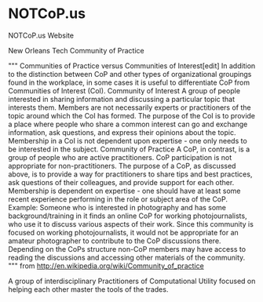 # NOTCoP.us
NOTCoP.us Website

New Orleans Tech Community of Practice

"""
Communities of Practice versus Communities of Interest[edit]
In addition to the distinction between CoP and other types of organizational groupings found in the workplace, in some cases it is useful to differentiate CoP from Communities of Interest (CoI).
Community of Interest
A group of people interested in sharing information and discussing a particular topic that interests them.
Members are not necessarily experts or practitioners of the topic around which the CoI has formed.
The purpose of the CoI is to provide a place where people who share a common interest can go and exchange information, ask questions, and express their opinions about the topic.
Membership in a CoI is not dependent upon expertise - one only needs to be interested in the subject.
Community of Practice
A CoP, in contrast, is a group of people who are active practitioners.
CoP participation is not appropriate for non-practitioners.
The purpose of a CoP, as discussed above, is to provide a way for practitioners to share tips and best practices, ask questions of their colleagues, and provide support for each other.
Membership is dependent on expertise - one should have at least some recent experience performing in the role or subject area of the CoP.
Example: Someone who is interested in photography and has some background/training in it finds an online CoP for working photojournalists, who use it to discuss various aspects of their work. Since this community is focused on working photojournalists, it would not be appropriate for an amateur photographer to contribute to the CoP discussions there. Depending on the CoPs structure non-CoP members may have access to reading the discussions and accessing other materials of the community.
"""
from http://en.wikipedia.org/wiki/Community_of_practice

A group of interdisciplinary Practitioners of Computational Utility focused on helping each other master the tools of the trades.
